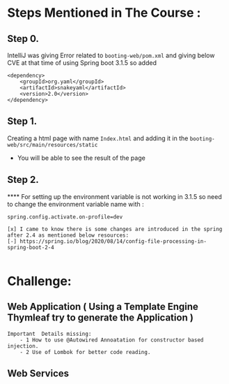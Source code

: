 # Steps Mentioned in The Course :

## Step 0.
IntelliJ was giving Error related to ```booting-web/pom.xml``` and giving below CVE at that time of using Spring boot 3.1.5
so added 
```
<dependency>
    <groupId>org.yaml</groupId>
    <artifactId>snakeyaml</artifactId>
    <version>2.0</version>
</dependency>

```
## Step 1.
Creating a html page with name ```Index.html``` and adding it in the ```booting-web/src/main/resources/static```
   - You will be able to see the result of the page
## Step 2. 

**** For setting up the environment variable is not working in 3.1.5 so need to change the environment variable name with :

```
spring.config.activate.on-profile=dev
```

```
[x] I came to know there is some changes are introduced in the spring after 2.4 as mentioned below resources: 
[-] https://spring.io/blog/2020/08/14/config-file-processing-in-spring-boot-2-4
 
```

# Challenge: 

## Web Application ( Using a Template Engine Thymleaf try to generate the Application )
    Important  Details missing:
        - 1 How to use @Autowired Annoatation for constructor based injection.
        - 2 Use of Lombok for better code reading.
## Web Services
